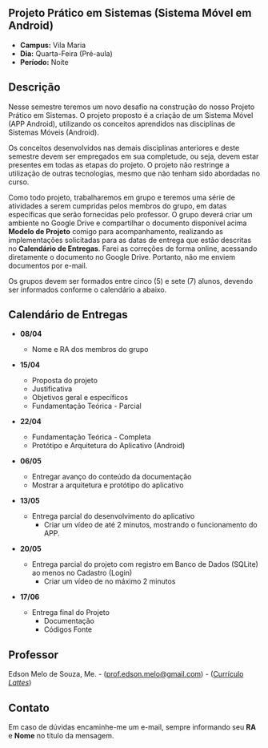 ## Projeto Prático em Sistemas (Sistema Móvel em Android)
* **Campus:** Vila Maria
* **Dia:** Quarta-Feira (Pré-aula)
* **Período:** Noite

## Descrição
Nesse semestre teremos um novo desafio na construção do nosso Projeto Prático em Sistemas. O projeto proposto é a criação de um Sistema Móvel (APP Android), utilizando os conceitos aprendidos nas disciplinas de Sistemas Móveis (Android).

Os conceitos desenvolvidos nas demais disciplinas anteriores e deste semestre devem ser empregados em sua completude, ou seja, devem estar presentes em todas as etapas do projeto. O projeto não restringe a utilização de outras tecnologias, mesmo que não tenham sido abordadas no curso.

Como todo projeto, trabalharemos em grupo e teremos uma série de atividades a serem cumpridas pelos membros do grupo, em datas específicas que serão fornecidas pelo professor. O grupo deverá criar um ambiente no Google Drive e compartilhar o documento disponível acima **Modelo de Projeto** comigo para acompanhamento, realizando as implementações solicitadas para as datas de entrega que estão descritas no **Calendário de Entregas**. Farei as correções de forma online, acessando diretamente o documento no Google Drive. Portanto, não me enviem documentos por e-mail.

Os grupos devem ser formados entre cinco (5) e sete (7) alunos, devendo ser informados conforme o calendário a abaixo.

## Calendário de Entregas
* **08/04**
	+ Nome e RA dos membros do grupo

* **15/04**
	+ Proposta do projeto
	+ Justificativa
	+ Objetivos geral e específicos
	+ Fundamentação Teórica - Parcial

* **22/04**
	+ Fundamentação Teórica - Completa
	+ Protótipo e Arquitetura do Aplicativo (Android)

* **06/05**
	+ Entregar avanço do conteúdo da documentação
	+ Mostrar a arquitetura e protótipo do aplicativo

* **13/05**
	+ Entrega parcial do desenvolvimento do aplicativo
		+ Criar um vídeo de até 2 minutos, mostrando o funcionamento do APP.

* **20/05**
	+ Entrega parcial do projeto com registro em Banco de Dados (SQLite) ao menos no Cadastro (Login)
		+ Criar um vídeo de no máximo 2 minutos

* **17/06**
	+ Entrega final do Projeto
		+ Documentação
		+ Códigos Fonte

## Professor
Edson Melo de Souza, Me. - ([prof.edson.melo@gmail.com](mailto:prof.edson.melo@gmail.com)) - ([Currículo *Lattes*](http://lattes.cnpq.br/2641658716558510))

## Contato
Em caso de dúvidas encaminhe-me um e-mail, sempre informando seu **RA** e **Nome** no título da mensagem.